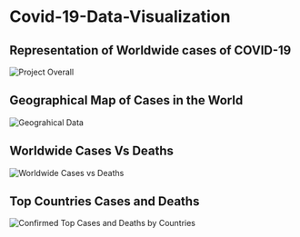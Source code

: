 # Covid-19-Data-Visualization
## Representation of Worldwide cases of COVID-19 

![Project Overall](https://user-images.githubusercontent.com/54865943/84334359-35708c80-ab60-11ea-96df-5a6bebc0b5c9.png)

## Geographical Map of Cases in the World
![Geograhical Data](https://user-images.githubusercontent.com/54865943/84334134-9ea3d000-ab5f-11ea-9c1f-71f8d7ca0fef.png)

## Worldwide Cases Vs Deaths 
![Worldwide Cases vs Deaths](https://user-images.githubusercontent.com/54865943/84334250-efb3c400-ab5f-11ea-9dea-477c3300c199.png)

## Top Countries Cases and Deaths
![Confirmed Top Cases and Deaths by Countries](https://user-images.githubusercontent.com/54865943/84334571-add74d80-ab60-11ea-8319-e59c4b89bc23.png)



